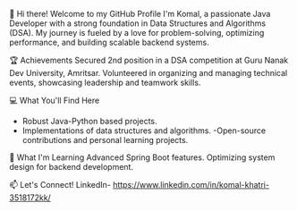 👋 Hi there! Welcome to my GitHub Profile
I'm Komal, a passionate Java Developer with a strong foundation in Data Structures and Algorithms (DSA). My journey is fueled by a love for problem-solving, optimizing performance, and building scalable backend systems.

🏆 Achievements
Secured 2nd position in a DSA competition at Guru Nanak Dev University, Amritsar.
Volunteered in organizing and managing technical events, showcasing leadership and teamwork skills.

💻 What You'll Find Here
- Robust Java-Python based projects.
- Implementations of data structures and algorithms.
-Open-source contributions and personal learning projects.

🌱 What I'm Learning
Advanced Spring Boot features.
Optimizing system design for backend development.

📫 Let's Connect!
LinkedIn- https://www.linkedin.com/in/komal-khatri-3518172kk/
